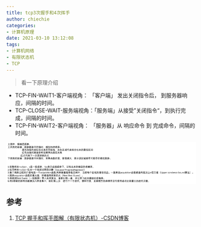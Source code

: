 ```yaml
---
title: tcp3次握手和4次挥手
author: chiechie
categories: 
- 计算机原理
date: 2021-03-10 13:12:08
tags: 
- 计算机网络
- 有限状态机
- TCP
---
```


> 看一下原理介绍
> 
- TCP-FIN-WAIT1-客户端视角： 「客户端」 发出关闭指令后， 到服务器响应，间隔的时间。
- TCP-CLOSE-WAIT-服务端视角：「服务端」从接受”关闭指令“，到执行完成，间隔的时间。
- TCP-FIN-WAIT2-客户端视角： 「服务器」从 响应命令 到 完成命令，间隔的时间。


![图1-握手原理](img.png)


## 参考

1. [TCP 握手和挥手图解（有限状态机）-CSDN博客](https://blog.csdn.net/xy010902100449/article/details/48274635)
